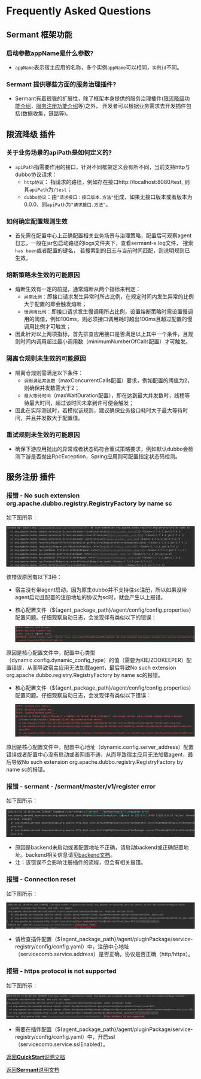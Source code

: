 # Frequently Asked Questions
## Sermant 框架功能

### 启动参数appName是什么参数?

- `appName`表示宿主应用的名称，多个实例`appName`可以相同，`实例id`不同。

### Sermant 提供哪些方面的服务治理插件?

- Sermant有着很强的扩展性，除了框架本身提供的服务治理插件([限流降级功能介绍](user-guide/flowcontrol/flowcontrol.md)，[服务注册功能介绍](user-guide/registry/document.md)等)之外， 开发者可以根据业务需求去开发插件包括(数据收集，链路等)。

## 限流降级 插件

### 关于业务场景的apiPath是如何定义的?

- `apiPath`指需要作用的接口，针对不同框架定义会有所不同，当前支持http与dubbo协议请求：
  - `http协议`： 指请求的路径，例如存在接口http://localhost:8080/test, 则其`apiPath`为`/test`；
  - `dubbo协议`：由`"请求接口：接口版本.方法"`组成，如果无接口版本或者版本为0.0.0，则`apiPath`为`"请求接口.方法"`。

### 如何确定配置规则生效

- 首先需在配置中心上正确配置相关业务场景与治理策略，配置后可观察agent日志，一般在jar包启动路径的logs文件夹下，查看sermant-x.log文件， 搜索`has been`或者配置的键名， 若搜索到的日志与当前时间匹配，则说明规则已生效。

### 熔断策略未生效的可能原因

- 熔断生效有一定的前提，通常熔断从两个指标来判定：
  - `异常比例`：即接口请求发生异常时所占比例，在规定时间内发生异常的比例大于配置的即会触发熔断；
  - `慢调用比例`：即接口请求发生慢调用所占比例，设置熔断策略时需设置慢调用的阈值，例如100ms，则必须接口调用耗时超出100ms且超过配置的慢调用比例才可触发；
- 因此针对以上两项指标，首先排查应用接口是否满足以上其中一个条件，且规则时间内调用超过最小调用数（minimumNumberOfCalls配置）才可触发。

### 隔离仓规则未生效的可能原因

- 隔离仓规则需满足以下条件：
  - `调用满足并发数`（maxConcurrentCalls配置）要求，例如配置的阈值为2，则确保并发数需大于2；
  - `最大等待时间`（maxWaitDuration配置），即在达到最大并发数时，线程等待最大时间，超过该时间未拿到许可便会触发；
- 因此在实际测试时，若模拟该规则，建议确保业务接口耗时大于最大等待时间，并且并发数大于配置值。

### 重试规则未生效的可能原因

- 确保下游应用抛出的异常或者状态码符合重试策略要求，例如默认dubbo会检测下游是否抛出RpcException，Spring应用则可配置指定状态码检测。

## 服务注册 插件

### 报错 - No such extension org.apache.dubbo.registry.RegistryFactory by name sc

如下图所示：

  ![No such extension org.apache.dubbo.registry.RegistryFactory by name sc](./binary-docs/registry-faq-1.png)

该错误原因有以下3种：
- 宿主没有带agent启动。因为原生dubbo并不支持往sc注册，所以如果没带agent启动且配置的注册地址的协议为sc时，就会产生以上报错。
- 核心配置文件（${agent_package_path}/agent/config/config.properties）配置问题。仔细观察启动日志，会发现伴有类似以下的错误：

  ![核心配置文件错误](./binary-docs/registry-faq-2.png)

原因是核心配置文件中，配置中心类型（dynamic.config.dynamic_config_type）的值（需要为KIE/ZOOKEEPER）配置错误，从而导致宿主应用无法加载agent，最后导致No such extension org.apache.dubbo.registry.RegistryFactory by name sc的报错。 
- 核心配置文件（${agent_package_path}/agent/config/config.properties）配置问题。仔细观察启动日志，会发现伴有类似以下错误：

  ![核心配置文件错误](./binary-docs/registry-faq-3.png)

原因是核心配置文件中，配置中心地址（dynamic.config.server_address）配置错误或者配置中心没有启动或者网络不通，从而导致宿主应用无法加载agent，最后导致No such extension org.apache.dubbo.registry.RegistryFactory by name sc的报错。

### 报错 - sermant - /sermant/master/v1/register error

如下图所示：

  ![register error](./binary-docs/registry-faq-4.png)

- 原因是backend未启动或者配置地址不正确，请启动backend或正确配置地址。backend相关信息请见[backend文档](./user-guide/backend.md)。
- 注：该错误不会影响注册插件的流程，但会有相关报错。

### 报错 - Connection reset

如下图所示：

  ![Connection reset](./binary-docs/registry-faq-5.png)

- 请检查插件配置（${agent_package_path}/agent/pluginPackage/service-registry/config/config.yaml）中，注册中心地址（servicecomb.service.address）是否正确，协议是否正确（http/https）。

### 报错 - https protocol is not supported

如下图所示：

  ![https protocol is not supported](./binary-docs/registry-faq-6.png)

- 需要在插件配置（${agent_package_path}/agent/pluginPackage/service-registry/config/config.yaml）中，开启ssl（servicecomb.service.sslEnabled）。

[返回**QuickStart**说明文档](./QuickStart.md)

[返回**Sermant**说明文档](./README.md)
